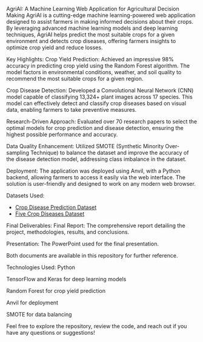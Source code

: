 AgriAI: A Machine Learning Web Application for Agricultural Decision Making
AgriAI is a cutting-edge machine learning-powered web application designed to assist farmers in making informed decisions about their crops. By leveraging advanced machine learning models and deep learning techniques, AgriAI helps predict the most suitable crops for a given environment and detects crop diseases, offering farmers insights to optimize crop yield and reduce losses.

Key Highlights:
Crop Yield Prediction: Achieved an impressive 98% accuracy in predicting crop yield using the Random Forest algorithm. The model factors in environmental conditions, weather, and soil quality to recommend the most suitable crops for a given region.

Crop Disease Detection: Developed a Convolutional Neural Network (CNN) model capable of classifying 13,324+ plant images across 17 species. This model can effectively detect and classify crop diseases based on visual data, enabling farmers to take preventive measures.

Research-Driven Approach: Evaluated over 70 research papers to select the optimal models for crop prediction and disease detection, ensuring the highest possible performance and accuracy.

Data Quality Enhancement: Utilized SMOTE (Synthetic Minority Over-sampling Technique) to balance the dataset and improve the accuracy of the disease detection model, addressing class imbalance in the dataset.

Deployment: The application was deployed using Anvil, with a Python backend, allowing farmers to access it easily via the web interface. The solution is user-friendly and designed to work on any modern web browser.

Datasets Used:
- [Crop Disease Prediction Dataset](https://www.kaggle.com/datasets/rishabhrathore055/datas)
- [Five Crop Diseases Dataset](https://www.kaggle.com/datasets/shubham2703/five-crop-diseases-dataset/data)


Final Deliverables:
Final Report: The comprehensive report detailing the project, methodologies, results, and conclusions.

Presentation: The PowerPoint used for the final presentation.

Both documents are available in this repository for further reference.

Technologies Used:
Python

TensorFlow and Keras for deep learning models

Random Forest for crop yield prediction

Anvil for deployment

SMOTE for data balancing

Feel free to explore the repository, review the code, and reach out if you have any questions or suggestions!
